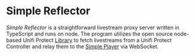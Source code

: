 # Simple Reflector

_Simple Reflector_ is a straightforward livestream proxy server written in TypeScript and runs
on node. The program utilizes the open source node-based Unifi Protect [Library](https://github.com/hjdhjd/unifi-protect) 
to fetch livestreams from a Unifi Protect Controller and relay them to the [Simple Player](../player) via WebSocket.

